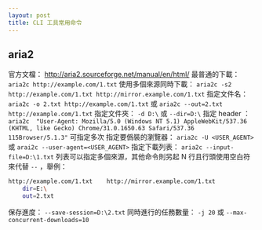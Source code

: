 ```yaml
---
layout: post
title: CLI 工具常用命令
---
```

## aria2
官方文檔： http://aria2.sourceforge.net/manual/en/html/
最普通的下載： `aria2c http://example.com/1.txt`
使用多個來源同時下載： `aria2c -s2 http://example.com/1.txt http://mirror.example.com/1.txt`
指定文件名： `aria2c -o 2.txt http://example.com/1.txt` 或 `aria2c --out=2.txt http://example.com/1.txt`
指定文件夾： `-d D:\` 或 `--dir=D:\`
指定 header ： `aria2c  "User-Agent: Mozilla/5.0 (Windows NT 5.1) AppleWebKit/537.36 (KHTML, like Gecko) Chrome/31.0.1650.63 Safari/537.36 115Browser/5.1.3"` 可指定多次
指定要僞裝的瀏覽器： `aria2c -U <USER_AGENT>` 或 `arai2c --user-agent=<USER_AGENT>`
指定下載列表： `aria2c --input-file=D:\1.txt`
列表可以指定多個來源，其他命令則另起 N 行且行頭使用空白符來代替 `--` ，舉例：
```bash
http://example.com/1.txt	http://mirror.example.com/1.txt
	dir=E:\
	out=2.txt
```
保存進度： `--save-session=D:\2.txt`
同時進行的任務數量： `-j 20` 或 `--max-concurrent-downloads=10`